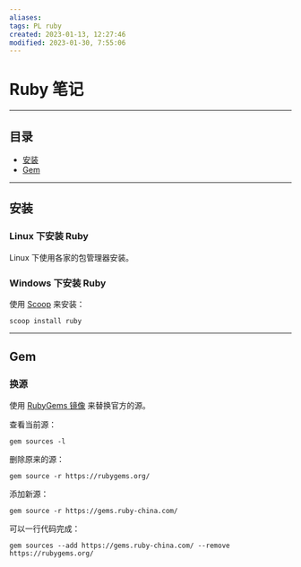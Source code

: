 ```yaml
---
aliases: 
tags: PL ruby
created: 2023-01-13, 12:27:46
modified: 2023-01-30, 7:55:06
---
```

# Ruby 笔记

---

## 目录
* [安装](#ruby_install)
* [Gem](#ruby_gem)

---

## <span id="ruby_install">安装</span>


### Linux 下安装 Ruby

Linux 下使用各家的包管理器安装。


### Windows 下安装 Ruby

使用 [Scoop](https://scoop.sh/) 来安装：

```shell
scoop install ruby
```



---

## <span id="ruby_gem">Gem</span>

### <span id="ruby_gem_chsources">换源</span>

使用 [RubyGems 镜像](https://gems.ruby-china.com/) 来替换官方的源。


查看当前源：
```shell
gem sources -l
```

删除原来的源：
```shell
gem source -r https://rubygems.org/
```

添加新源：
```shell
gem source -r https://gems.ruby-china.com/
```

可以一行代码完成：
```shell
gem sources --add https://gems.ruby-china.com/ --remove https://rubygems.org/
```

